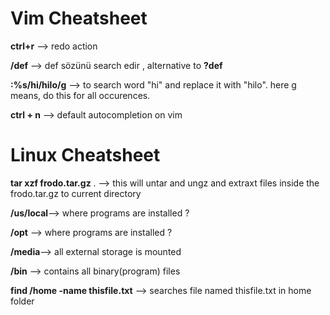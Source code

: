 # Vim Cheatsheet

**ctrl+r** --> redo action

**/def** --> def sözünü search edir , alternative to **?def**

**:%s/hi/hilo/g** --> to search word "hi" and replace it with "hilo". here g means, do this for all occurences.

**ctrl + n** --> default autocompletion on vim


# Linux Cheatsheet

**tar xzf frodo.tar.gz** . --> this will untar and ungz and extraxt files inside the frodo.tar.gz to current directory

**/us/local**--> where programs are installed ?

**/opt** --> where programs are installed ?

**/media**--> all external storage is mounted

**/bin** --> contains all binary(program) files

**find /home -name thisfile.txt** --> searches file named thisfile.txt in home folder

